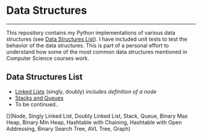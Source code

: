 # Data Structures
___

This repository contains my Python implementations of various data structures (see [Data Structures List](#data-structures-list)). I have included unit tests to test the behavior of the data structures. This is part of a personal effort to understand how some of the most common data structures mentioned in Computer Science courses work.

## Data Structures List
* [Linked Lists](http://github.com/yumarg/DataStructures/tree/master/LinkedList) (singly, doubly) _includes definition of a node_
* [Stacks and Queues](http://github.com/yumarg/DataStructures/tree/master/StackAndQueue)
* To be continued..

[](Node, Singly Linked List, Doubly Linked List, Stack, Queue, Binary Max Heap, Binary Min Heap, Hashtable with Chaining, Hashtable with Open Addressing, Binary Search Tree, AVL Tree, Graph)
